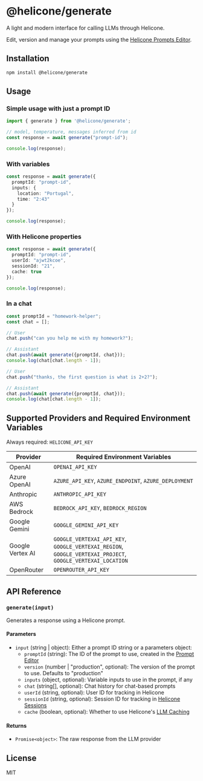 # @helicone/generate

A light and modern interface for calling LLMs through Helicone.

Edit, version and manage your prompts using the [Helicone Prompts Editor](https://docs.helicone.ai/features/prompts/editor).

## Installation

```bash
npm install @helicone/generate
```

## Usage

### Simple usage with just a prompt ID

```typescript
import { generate } from '@helicone/generate';

// model, temperature, messages inferred from id
const response = await generate("prompt-id");

console.log(response);
```

### With variables

```typescript
const response = await generate({
  promptId: "prompt-id",
  inputs: {
    location: "Portugal",
    time: "2:43"
  }
});

console.log(response);
```

### With Helicone properties

```typescript
const response = await generate({
  promptId: "prompt-id",
  userId: "ajwt2kcoe",
  sessionId: "21",
  cache: true
});

console.log(response);
```

### In a chat

```typescript
const promptId = "homework-helper";
const chat = [];

// User
chat.push("can you help me with my homework?");

// Assistant
chat.push(await generate({promptId, chat}));
console.log(chat[chat.length - 1]);

// User
chat.push("thanks, the first question is what is 2+2?");

// Assistant
chat.push(await generate({promptId, chat}));
console.log(chat[chat.length - 1]);
```

## Supported Providers and Required Environment Variables

Always required: `HELICONE_API_KEY`

| Provider | Required Environment Variables |
|----------|-------------------------------|
| OpenAI | `OPENAI_API_KEY` |
| Azure OpenAI | `AZURE_API_KEY`, `AZURE_ENDPOINT`, `AZURE_DEPLOYMENT` |
| Anthropic | `ANTHROPIC_API_KEY` |
| AWS Bedrock | `BEDROCK_API_KEY`, `BEDROCK_REGION` |
| Google Gemini | `GOOGLE_GEMINI_API_KEY` |
| Google Vertex AI | `GOOGLE_VERTEXAI_API_KEY`, `GOOGLE_VERTEXAI_REGION`, `GOOGLE_VERTEXAI_PROJECT`, `GOOGLE_VERTEXAI_LOCATION` |
| OpenRouter | `OPENROUTER_API_KEY` |

## API Reference

### `generate(input)`

Generates a response using a Helicone prompt.

#### Parameters

- `input` (string | object): Either a prompt ID string or a parameters object:
  - `promptId` (string): The ID of the prompt to use, created in the [Prompt Editor](https://docs.helicone.ai/features/prompts/editor)
  - `version` (number | "production", optional): The version of the prompt to use. Defaults to "production"
  - `inputs` (object, optional): Variable inputs to use in the prompt, if any
  - `chat` (string[], optional): Chat history for chat-based prompts
  - `userId` (string, optional): User ID for tracking in Helicone
  - `sessionId` (string, optional): Session ID for tracking in [Helicone Sessions](https://docs.helicone.ai/features/sessions)
  - `cache` (boolean, optional): Whether to use Helicone's [LLM Caching
](https://docs.helicone.ai/features/advanced-usage/caching)


#### Returns

- `Promise<object>`: The raw response from the LLM provider

## License

MIT
 
